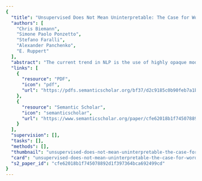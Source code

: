 ```yaml
---
{
  "title": "Unsupervised Does Not Mean Uninterpretable: The Case for Word Sense Induction and Disambiguation",
  "authors": [
    "Chris Biemann",
    "Simone Paolo Ponzetto",
    "Stefano Faralli",
    "Alexander Panchenko",
    "E. Ruppert"
  ],
  "abstract": "The current trend in NLP is the use of highly opaque models, e.g. neural networks and word embeddings. While these models yield state-of-the-art results on a range of tasks, their drawback is poor interpretability. On the example of word sense induction and disambiguation (WSID), we show that it is possible to develop an interpretable model that matches the state-of-the-art models in accuracy. Namely, we present an unsupervised, knowledge-free WSID approach, which is interpretable at three levels: word sense inventory, sense feature representations, and disambiguation procedure. Experiments show that our model performs on par with state-of-the-art word sense embeddings and other unsupervised systems while offering the possibility to justify its decisions in human-readable form.",
  "links": [
    {
      "resource": "PDF",
      "icon": "pdf",
      "url": "https://pdfs.semanticscholar.org/bf37/d2c9185c0b90feb7a1bf872090f747d0fb6e.pdf"
    },
    {
      "resource": "Semantic Scholar",
      "icon": "semanticscholar",
      "url": "https://www.semanticscholar.org/paper/cfe62018b1f745078892d1f397364bca692499cd"
    }
  ],
  "supervision": [],
  "tasks": [],
  "methods": [],
  "thumbnail": "unsupervised-does-not-mean-uninterpretable-the-case-for-word-sense-induction-and-disambiguation-thumb.jpg",
  "card": "unsupervised-does-not-mean-uninterpretable-the-case-for-word-sense-induction-and-disambiguation-card.jpg",
  "s2_paper_id": "cfe62018b1f745078892d1f397364bca692499cd"
}
---
```


